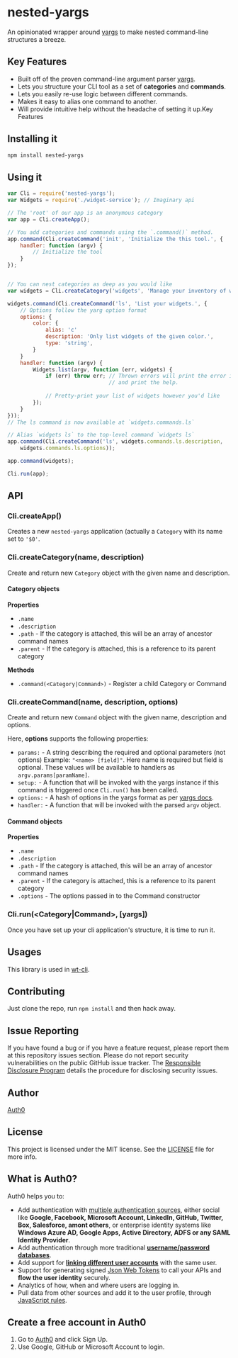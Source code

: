# nested-yargs

An opinionated wrapper around [yargs](https://npmjs.org/packages/yargs) to make
nested command-line structures a breeze.

## Key Features

* Built off of the proven command-line argument parser [yargs](https://npmjs.org/packages/yargs).
* Lets you structure your CLI tool as a set of **categories** and **commands**.
* Lets you easily re-use logic between different commands.
* Makes it easy to alias one command to another.
* Will provide intuitive help without the headache of setting it up.Key Features

## Installing it

```bash
npm install nested-yargs
```

## Using it

```js
var Cli = require('nested-yargs');
var Widgets = require('./widget-service'); // Imaginary api

// The 'root' of our app is an anonymous category
var app = Cli.createApp();

// You add categories and commands using the `.command()` method.
app.command(Cli.createCommand('init', 'Initialize the this tool.', {
    handler: function (argv) {
        // Initialize the tool
    }
});


// You can nest categories as deep as you would like
var widgets = Cli.createCategory('widgets', 'Manage your inventory of widgets.');

widgets.command(Cli.createCommand('ls', 'List your widgets.', {
    // Options follow the yarg option format
    options: {
        color: {
            alias: 'c'
            description: 'Only list widgets of the given color.',
            type: 'string',
        }
    }
    handler: function (argv) {
        Widgets.list(argv, function (err, widgets) {
            if (err) throw err; // Thrown errors will print the error in red
                                // and print the help.
            
            // Pretty-print your list of widgets however you'd like
        });
    }
}));
// The ls command is now available at `widgets.commands.ls`

// Alias `widgets ls` to the top-level command `widgets ls`
app.command(Cli.createCommand('ls', widgets.commands.ls.description,
    widgets.commands.ls.options));

app.command(widgets);

Cli.run(app);
```

## API

### Cli.createApp()

Creates a new `nested-yargs` application (actually a `Category` with its name
set to `'$0'`.

### Cli.createCategory(name, description)

Create and return new `Category` object with the given name and description.

#### Category objects

**Properties**

* `.name`
* `.description`
* `.path` - If the category is attached, this will be an array of ancestor command names
* `.parent` - If the category is attached, this is a reference to its parent category

**Methods**

* `.command(<Category|Command>)` - Register a child Category or Command

### Cli.createCommand(name, description, options)

Create and return new `Command` object with the given name, description and options.

Here, **options** supports the following properties:

* `params:` - A string describing the required and optional parameters (not options)
  Example: `"<name> [field]"`. Here name is required but field is optional.
  These values will be available to handlers as `argv.params[paramName]`.
* `setup:` - A function that will be invoked with the yargs instance if this
  command is triggered once `Cli.run()` has been called.
* `options:` - A hash of options in the yargs format as per
  [yargs docs](https://github.com/bcoe/yargs#optionskey-opt).
* `handler:` - A function that will be invoked with the parsed `argv` object.

#### Command objects

**Properties**

* `.name`
* `.description`
* `.path` - If the category is attached, this will be an array of ancestor command names
* `.parent` - If the category is attached, this is a reference to its parent category
* `.options` - The options passed in to the Command constructor

### Cli.run(<Category|Command>, [yargs])

Once you have set up your cli application's structure, it is time to run it.

## Usages

This library is used in [wt-cli](https://github.com/auth0/wt-cli).

## Contributing

Just clone the repo, run `npm install` and then hack away.

## Issue Reporting

If you have found a bug or if you have a feature request, please report them at this repository issues section. Please do not report security vulnerabilities on the public GitHub issue tracker. The [Responsible Disclosure Program](https://auth0.com/whitehat) details the procedure for disclosing security issues.

## Author

[Auth0](auth0.com)

## License

This project is licensed under the MIT license. See the [LICENSE](LICENSE) file for more info.

## What is Auth0?

Auth0 helps you to:

* Add authentication with [multiple authentication sources](https://docs.auth0.com/identityproviders), either social like **Google, Facebook, Microsoft Account, LinkedIn, GitHub, Twitter, Box, Salesforce, amont others**, or enterprise identity systems like **Windows Azure AD, Google Apps, Active Directory, ADFS or any SAML Identity Provider**.
* Add authentication through more traditional **[username/password databases](https://docs.auth0.com/mysql-connection-tutorial)**.
* Add support for **[linking different user accounts](https://docs.auth0.com/link-accounts)** with the same user.
* Support for generating signed [Json Web Tokens](https://docs.auth0.com/jwt) to call your APIs and **flow the user identity** securely.
* Analytics of how, when and where users are logging in.
* Pull data from other sources and add it to the user profile, through [JavaScript rules](https://docs.auth0.com/rules).

## Create a free account in Auth0

1. Go to [Auth0](https://auth0.com) and click Sign Up.
2. Use Google, GitHub or Microsoft Account to login.
